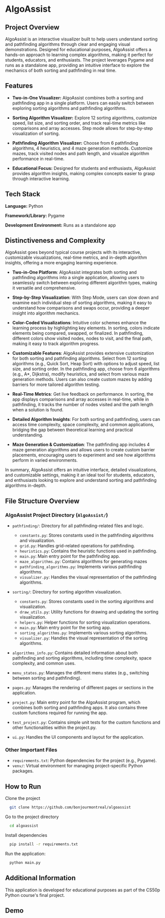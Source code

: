 
# AlgoAssist

## Project Overview

AlgoAssist is an interactive visualizer built to help users understand sorting and pathfinding algorithms through clear and engaging visual demonstrations. Designed for educational purposes, AlgoAssist offers a hands-on approach to learning complex algorithms, making it perfect for students, educators, and enthusiasts. The project leverages Pygame and runs as a standalone app, providing an intuitive interface to explore the mechanics of both sorting and pathfinding in real time.

## Features

- **Two-in-One Visualizer:** AlgoAssist combines both a sorting and pathfinding app in a single platform. Users can easily switch between exploring sorting algorithms and pathfinding algorithms.

- **Sorting Algorithm Visualizer:** Explore 12 sorting algorithms, customize speed, list size, and sorting order, and track real-time metrics like comparisons and array accesses. Step mode allows for step-by-step visualization of sorting.

- **Pathfinding Algorithm Visualizer:** Choose from 6 pathfinding algorithms, 4 heuristics, and 4 maze generation methods. Customize mazes, track visited nodes and path length, and visualize algorithm performance in real-time.

- **Educational Focus:** Designed for students and enthusiasts, AlgoAssist provides algorithm insights, making complex concepts easier to grasp through interactive learning.


## Tech Stack

**Language:** Python

**Framework/Library:** Pygame

**Development Environment:** Runs as a standalone app

## Distinctiveness and Complexity


AlgoAssist goes beyond typical course projects with its interactive, customizable visualizations, real-time metrics, and in-depth algorithm insights, offering a more engaging learning experience.

  - **Two-in-One Platform**: AlgoAssist integrates both sorting and pathfinding algorithms into a single application, allowing users to seamlessly switch between exploring different algorithm types, making it versatile and comprehensive.

  - **Step-by-Step Visualization**: With Step Mode, users can slow down and examine each individual step of sorting algorithms, making it easy to understand how comparisons and swaps occur, providing a deeper insight into algorithm mechanics.

  - **Color-Coded Visualizations**: Intuitive color schemes enhance the learning process by highlighting key elements. In sorting, colors indicate elements being compared, swapped, or finalized. In pathfinding, different colors show visited nodes, nodes to visit, and the final path, making it easy to track algorithm progress.

  - **Customizable Features**: AlgoAssist provides extensive customization for both sorting and pathfinding algorithms. Select from 12 sorting algorithms (e.g., Quick Sort, Heap Sort) with options to adjust speed, list size, and sorting order. In the pathfinding app, choose from 6 algorithms (e.g., A*, Dijkstra), modify heuristics, and select from various maze generation methods. Users can also create custom mazes by adding barriers for more tailored algorithm testing.

  - **Real-Time Metrics**: Get live feedback on performance. In sorting, the app displays comparisons and array accesses in real-time, while in pathfinding, it tracks the number of nodes visited and the path length when a solution is found.

  - **Detailed Algorithm Insights**: For both sorting and pathfinding, users can access time complexity, space complexity, and common applications, bridging the gap between theoretical learning and practical understanding.

  - **Maze Generation & Customization**: The pathfinding app includes 4 maze generation algorithms and allows users to create custom barrier placements, encouraging users to experiment and see how algorithms perform in varied environments.

In summary, AlgoAssist offers an intuitive interface, detailed visualizations, and customizable settings, making it an ideal tool for students, educators, and enthusiasts looking to explore and understand sorting and pathfinding algorithms in-depth.
## File Structure Overview

### AlgoAssist Project Directory (`AlgoAssist/`)

- `pathfinding/`: Directory for all pathfinding-related files and logic.
  - `constants.py`: Stores constants used in the pathfinding algorithms and visualization.
  - `grid.py`: Handles grid-related operations for pathfinding.
  - `heuristics.py`: Contains the heuristic functions used in pathfinding.
  - `main.py`: Main entry point for the pathfinding app.
  - `maze_algorithms.py`: Contains algorithms for generating mazes 
  - `pathfinding_algorithms.py`: Implements various pathfinding algorithms.
  - `visualizer.py`: Handles the visual representation of the pathfinding algorithms.
  
- `sorting/`: Directory for sorting algorithm visualization.
  - `constants.py`: Stores constants used in the sorting algorithms and visualization.
  - `draw_utils.py`: Utility functions for drawing and updating the sorting visualization.
  - `helpers.py`: Helper functions for sorting visualization operations.
  - `main.py`: Main entry point for the sorting app.
  - `sorting_algorithms.py`: Implements various sorting algorithms.
  - `visualizer.py`: Handles the visual representation of the sorting algorithms.
  
- `algorithms_info.py`: Contains detailed information about both pathfinding and sorting algorithms, including time complexity, space complexity, and common uses.

- `menu_states.py`: Manages the different menu states (e.g., switching between sorting and pathfinding).

- `pages.py`: Manages the rendering of different pages or sections in the application.

- `project.py`: Main entry point for the AlgoAssist program, which combines both sorting and pathfinding apps. It also contains three custom functions required for running the app.

- `test_project.py`: Contains simple unit tests for the custom functions and other functionalities within the project.py.

- `ui.py`: Handles the UI components and layout for the application.


### Other Important Files

- `requirements.txt`: Python dependencies for the project (e.g., Pygame).
- `venv/`: Virtual environment for managing project-specific Python packages.
## How to Run

Clone the project

```bash
  git clone https://github.com/bonjourmontreal/algoassist

```

Go to the project directory

```bash
  cd algoassist
```

Install dependencies

```bash
  pip install -r requirements.txt
```

Run the application:

```bash
  python main.py
```


## Additional Information

This application is developed for educational purposes as part of the CS50p Python course's final project.



## Demo



